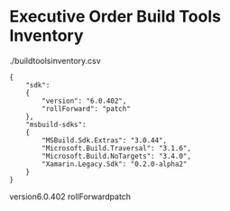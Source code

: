 # Executive Order Build Tools Inventory

./buildtoolsinventory.csv

```
{
    "sdk": 
    {
        "version": "6.0.402",
        "rollForward": "patch"
    },
    "msbuild-sdks": 
    {
        "MSBuild.Sdk.Extras": "3.0.44",
        "Microsoft.Build.Traversal": "3.1.6",
        "Microsoft.Build.NoTargets": "3.4.0",
        "Xamarin.Legacy.Sdk": "0.2.0-alpha2"
    }
}

```
version6.0.402
rollForwardpatch
